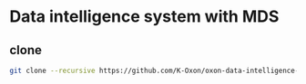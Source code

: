 # Data intelligence system  with MDS

## clone

```bash
git clone --recursive https://github.com/K-Oxon/oxon-data-intelligence-system.git
```
